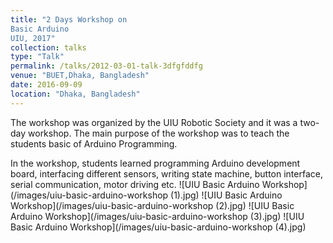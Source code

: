 ```yaml
---
title: "2 Days Workshop on
Basic Arduino
UIU, 2017"
collection: talks
type: "Talk"
permalink: /talks/2012-03-01-talk-3dfgfddfg
venue: "BUET,Dhaka, Bangladesh"
date: 2016-09-09
location: "Dhaka, Bangladesh"
---
```


The workshop was organized by the UIU Robotic Society and it was a two-day workshop. The main purpose of the workshop was to teach the students basic of Arduino Programming.

In the workshop, students learned programming Arduino development board, interfacing different sensors, writing state machine, button interface, serial communication, motor driving etc.
![UIU Basic Arduino Workshop](/images/uiu-basic-arduino-workshop (1).jpg)
![UIU Basic Arduino Workshop](/images/uiu-basic-arduino-workshop (2).jpg)
![UIU Basic Arduino Workshop](/images/uiu-basic-arduino-workshop (3).jpg)
![UIU Basic Arduino Workshop](/images/uiu-basic-arduino-workshop (4).jpg)